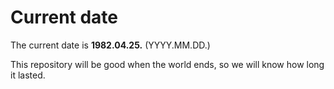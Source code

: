 # Current date

The current date is **1982.04.25.** (YYYY.MM.DD.)

This repository will be good when the world ends, so we will know how long it lasted.